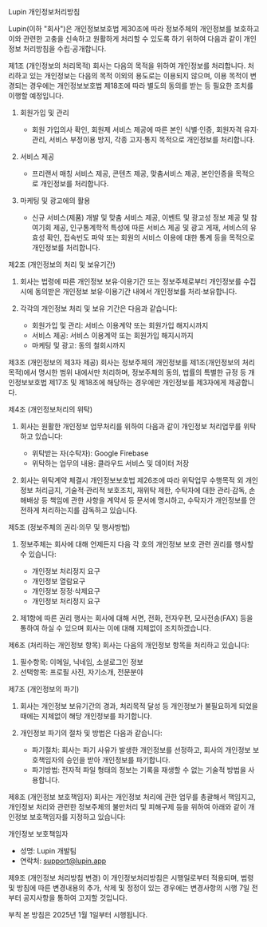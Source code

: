 Lupin 개인정보처리방침

Lupin(이하 "회사")은 개인정보보호법 제30조에 따라 정보주체의 개인정보를 보호하고 이와 관련한 고충을 신속하고 원활하게 처리할 수 있도록 하기 위하여 다음과 같이 개인정보 처리방침을 수립·공개합니다.

제1조 (개인정보의 처리목적)
회사는 다음의 목적을 위하여 개인정보를 처리합니다. 처리하고 있는 개인정보는 다음의 목적 이외의 용도로는 이용되지 않으며, 이용 목적이 변경되는 경우에는 개인정보보호법 제18조에 따라 별도의 동의를 받는 등 필요한 조치를 이행할 예정입니다.

1. 회원가입 및 관리
   - 회원 가입의사 확인, 회원제 서비스 제공에 따른 본인 식별·인증, 회원자격 유지·관리, 서비스 부정이용 방지, 각종 고지·통지 목적으로 개인정보를 처리합니다.

2. 서비스 제공
   - 프리랜서 매칭 서비스 제공, 콘텐츠 제공, 맞춤서비스 제공, 본인인증을 목적으로 개인정보를 처리합니다.

3. 마케팅 및 광고에의 활용
   - 신규 서비스(제품) 개발 및 맞춤 서비스 제공, 이벤트 및 광고성 정보 제공 및 참여기회 제공, 인구통계학적 특성에 따른 서비스 제공 및 광고 게재, 서비스의 유효성 확인, 접속빈도 파악 또는 회원의 서비스 이용에 대한 통계 등을 목적으로 개인정보를 처리합니다.

제2조 (개인정보의 처리 및 보유기간)
1. 회사는 법령에 따른 개인정보 보유·이용기간 또는 정보주체로부터 개인정보를 수집시에 동의받은 개인정보 보유·이용기간 내에서 개인정보를 처리·보유합니다.

2. 각각의 개인정보 처리 및 보유 기간은 다음과 같습니다:
   - 회원가입 및 관리: 서비스 이용계약 또는 회원가입 해지시까지
   - 서비스 제공: 서비스 이용계약 또는 회원가입 해지시까지
   - 마케팅 및 광고: 동의 철회시까지

제3조 (개인정보의 제3자 제공)
회사는 정보주체의 개인정보를 제1조(개인정보의 처리목적)에서 명시한 범위 내에서만 처리하며, 정보주체의 동의, 법률의 특별한 규정 등 개인정보보호법 제17조 및 제18조에 해당하는 경우에만 개인정보를 제3자에게 제공합니다.

제4조 (개인정보처리의 위탁)
1. 회사는 원활한 개인정보 업무처리를 위하여 다음과 같이 개인정보 처리업무를 위탁하고 있습니다:
   - 위탁받는 자(수탁자): Google Firebase
   - 위탁하는 업무의 내용: 클라우드 서비스 및 데이터 저장

2. 회사는 위탁계약 체결시 개인정보보호법 제26조에 따라 위탁업무 수행목적 외 개인정보 처리금지, 기술적·관리적 보호조치, 재위탁 제한, 수탁자에 대한 관리·감독, 손해배상 등 책임에 관한 사항을 계약서 등 문서에 명시하고, 수탁자가 개인정보를 안전하게 처리하는지를 감독하고 있습니다.

제5조 (정보주체의 권리·의무 및 행사방법)
1. 정보주체는 회사에 대해 언제든지 다음 각 호의 개인정보 보호 관련 권리를 행사할 수 있습니다:
   - 개인정보 처리정지 요구
   - 개인정보 열람요구
   - 개인정보 정정·삭제요구
   - 개인정보 처리정지 요구

2. 제1항에 따른 권리 행사는 회사에 대해 서면, 전화, 전자우편, 모사전송(FAX) 등을 통하여 하실 수 있으며 회사는 이에 대해 지체없이 조치하겠습니다.

제6조 (처리하는 개인정보 항목)
회사는 다음의 개인정보 항목을 처리하고 있습니다:

1. 필수항목: 이메일, 닉네임, 소셜로그인 정보
2. 선택항목: 프로필 사진, 자기소개, 전문분야

제7조 (개인정보의 파기)
1. 회사는 개인정보 보유기간의 경과, 처리목적 달성 등 개인정보가 불필요하게 되었을 때에는 지체없이 해당 개인정보를 파기합니다.

2. 개인정보 파기의 절차 및 방법은 다음과 같습니다:
   - 파기절차: 회사는 파기 사유가 발생한 개인정보를 선정하고, 회사의 개인정보 보호책임자의 승인을 받아 개인정보를 파기합니다.
   - 파기방법: 전자적 파일 형태의 정보는 기록을 재생할 수 없는 기술적 방법을 사용합니다.

제8조 (개인정보 보호책임자)
회사는 개인정보 처리에 관한 업무를 총괄해서 책임지고, 개인정보 처리와 관련한 정보주체의 불만처리 및 피해구제 등을 위하여 아래와 같이 개인정보 보호책임자를 지정하고 있습니다:

개인정보 보호책임자
- 성명: Lupin 개발팀
- 연락처: support@lupin.app

제9조 (개인정보 처리방침 변경)
이 개인정보처리방침은 시행일로부터 적용되며, 법령 및 방침에 따른 변경내용의 추가, 삭제 및 정정이 있는 경우에는 변경사항의 시행 7일 전부터 공지사항을 통하여 고지할 것입니다.

부칙
본 방침은 2025년 1월 1일부터 시행됩니다.